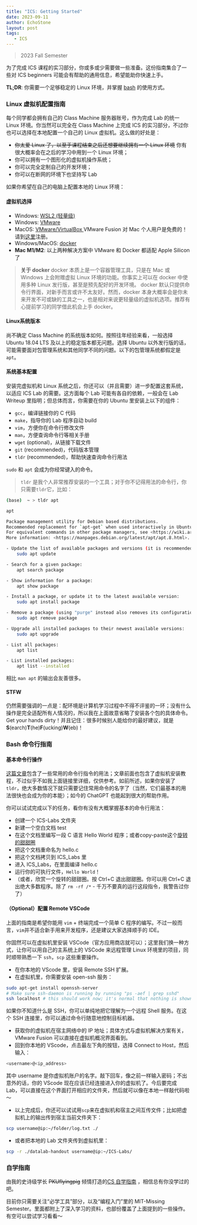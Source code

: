```yaml
---
title: "ICS: Getting Started"
date: 2023-09-11
author: EchoStone
layout: post
tags:
   - ICS
---
```

> 2023 Fall Semester

为了完成 ICS 课程的实习部分，你或多或少需要做一些准备。这份指南集合了一些对 ICS beginners 可能会有帮助的通用信息，希望能助你快速上手。

**TL;DR**: 你需要一个足够稳定的 Linux 环境，并掌握 <a href="https://www.gnu.org/software/bash/" target="_blank">bash</a> 的使用方式。


### Linux 虚拟机配置指南

每个同学都会拥有自己的 Class Machine 服务器账号，作为完成 Lab 的统一 Linux 环境。你当然可以完全在 Class Machine 上完成 ICS 的实习部分，不过你也可以选择在本地配置一个自己的 Linux 虚拟机。这么做的好处是：
* ~~你太爱 Linux 了，以至于课程结束之后还想要继续拥有一个 Linux 环境~~ 你有很大概率会在之后的学习中用到一个 Linux 环境；
* 你可以拥有一个图形化的虚拟机操作系统；
* 你可以完全定制自己的开发环境；
* 你可以在断网的环境下也坚持写 Lab

如果你希望在自己的电脑上配置本地的 Linux 环境：

#### 虚拟机选择

* Windows: <a href="https://mp.weixin.qq.com/s/juWtNUnIuFJfXoP_6eKIKg" target="_blank">WSL2 (轻量级) </a>
* Windows: <a href="https://mp.weixin.qq.com/s/T6ertdMaN-Qb-8YlLp12uw" target="_blank">VMware </a>
* MacOS: <a href="https://mp.weixin.qq.com/s/VDwpn34hpLroSLUVhdTxmg" target="_blank">VMware/VirtualBox </a> 
VMware Fusion 对 Mac 个人用户是免费的！请到<a href="https://www.vmware.com/products/fusion.html" target="_blank">这里</a>注册。
* Windows/MacOS: <a href="https://mp.weixin.qq.com/s/juWtNUnIuFJfXoP_6eKIKg" target="_blank">docker </a> 
* **Mac M1/M2**: 以上两种解决方案中 VMware 和 Docker 都适配 Apple Silicon 了
    
> **关于 docker** docker 本质上是一个容器管理工具，只是在 Mac 或 Windows 上会附赠虚拟 Linux 环境的功能。你事实上可以在 docker 中使用多种 Linux 发行版，甚至是预先配好的开发环境。
docker 默认只提供命令行界面，对新手而言或许不太友好。然而，docker 本身大概率会是你未来开发不可或缺的工具之一，也是相对来说更轻量级的虚拟机选项。推荐有心提前学习的同学借此机会上手 docker。

#### **Linux系统版本**

尚不确定 Class Machine 的系统版本如何。按照往年经验来看，一般选择 Ubuntu 18.04 LTS 及以上的稳定版本都无问题。选择 Ubuntu 以外发行版的话，可能需要面对包管理系统和其他同学不同的问题。以下的包管理系统都假定是 `apt`。

#### **系统基本配置**

安装完虚拟机和 Linux 系统之后，你还可以（并且需要）进一步配置这套系统，以适应 ICS Lab 的需要。这方面每个 Lab 可能有各自的依赖，一般会在 Lab Writeup 里指明；但总体而言，你需要在你的 Ubuntu 里安装上以下的组件：

* `gcc`，编译链接你的 C 代码
* `make`，指导你的 Lab 程序自动 build
* `vim`，方便你在命令行修改文件
* `man`，方便查询命令行等相关手册
* `wget` (optional)，从链接下载文件
* `git` (recommended)，代码版本管理
* `tldr` (recommended)，帮助快速查询命令行用法

`sudo` 和 `apt` 会成为你经常键入的命令。

> `tldr` 是我个人非常推荐安装的一个工具；对于你不记得用法的命令行，你只需要`tldr`它，比如：

```bash
(base)  ~ > tldr apt

apt

Package management utility for Debian based distributions.
Recommended replacement for `apt-get` when used interactively in Ubuntu versions 16.04 and later.
For equivalent commands in other package managers, see <https://wiki.archlinux.org/title/Pacman/Rosetta>.
More information: <https://manpages.debian.org/latest/apt/apt.8.html>.

- Update the list of available packages and versions (it is recommended to run this before other "apt" commands):
    sudo apt update

- Search for a given package:
    apt search package

- Show information for a package:
    apt show package

- Install a package, or update it to the latest available version:
    sudo apt install package

- Remove a package (using "purge" instead also removes its configuration files):
    sudo apt remove package

- Upgrade all installed packages to their newest available versions:
    sudo apt upgrade

- List all packages:
    apt list

- List installed packages:
    apt list --installed
```

相比 `man apt` 的输出会友善很多。

#### **STFW**

仍然需要强调的一点是：配环境是计算机学习过程中不得不评鉴的一环；没有什么操作是完全适配所有人情况的，所以我在上面故意省略了安装各个包的具体命令。Get your hands dirty！并且记住：很多时候别人能给你的最好建议，就是 **S**(earch)**T**(he)**F**(ucking)**W**(eb)！

### Bash 命令行指南

#### **基本命令行操作**
<a href="https://mp.weixin.qq.com/s/Xa8-OOddoAKoulUQjE8k3Q" target="_blank">这篇文章</a>包含了一些常用的命令行指令的用法；文章前面也包含了虚拟机安装教程，不过似乎不如我上面链接里详细，仅供参考。如前所述，如果你安装了`tldr`，绝大多数情况下就只需要记住常用命令的名字了（当然，它们最基本的用法很快也会成为你的本能）；如今的 ChatGPT 也能起到很大的帮助作用。

你可以试试完成以下的任务，看你有没有大概掌握基本的命令行用法：
* 创建一个 ICS-Labs 文件夹
* 新建一个空白文档 test
* 在这个文档里编写一段 C 语言 Hello World 程序；或者copy-paste这个<a href="https://gist.github.com/gcr/1075131" target="_blank">旋转的甜甜圈</a>
* 把这个文档重命名为 hello.c
* 把这个文档拷贝到 ICS_Labs 里
* 进入 ICS_Labs，在里面编译 hello.c
* 运行你的可执行文件，`Hello World`！
* （或者，欣赏一个旋转的甜甜圈。按 Ctrl+C 退出甜甜圈。你可以用 Ctrl+C 退出绝大多数程序。除了 `rm -rf /*` - 千万不要真的运行这段指令，我警告过你了）

#### （Optional）配置 Remote VSCode

上面的指南是希望你能用 `vim` + 终端完成一个简单 C 程序的编写。不过一般而言，`vim`并不适合新手用来开发程序，还是建议大家选择顺手的 IDE。

你固然可以在虚拟机里安装 VSCode（官方应用商店就可以）；这里我们换一种方式，让你可以用自己的主系统上的 VSCode 来远程管理 Linux 环境里的项目，同时顺带熟悉一下 `ssh`，`scp` 这些重要操作。

* 在你本地的 VScode 里，安装 Remote SSH 扩展。
* 在虚拟机里，你需要安装 open-ssh 服务：

```bash
sudo apt-get install openssh-server
# Make sure ssh-daemon is running by running "ps -aef | grep sshd"
ssh localhost # this should work now; it's normal that nothing is shown when inputting your password
```
如果你不知道什么是 SSH，你可以单纯地把它理解为一个远程 Shell 服务。在这个 SSH 连接里，你可以通过命令行随意地控制目标机器。

* 获取你的虚拟机在宿主网络中的 IP 地址；具体方式与虚拟机解决方案有关，VMware Fusion 可以直接在虚拟机概况界面看到。
* 回到你本地的 VScode，点击最左下角的按钮，选择 Connect to Host，然后输入：

```bash
<username>@<ip_address>
```

其中 username 是你虚拟机账户的名字。敲下回车，像之前一样输入密码；不出意外的话，你的 VScode 现在应该已经连接进入你的虚拟机了。今后要完成 Lab，可以直接在这个界面打开相应的文件夹，然后就可以像在本地一样敲代码啦～

* 以上完成后，你还可以试试用`scp`来在虚拟机和宿主之间互传文件；比如把虚拟机上的输出传到宿主当前文件夹下：

```bash
scp username@ip:~/folder/log.txt ./
```

* 或者把本地的 Lab 文件夹传到虚拟机里：

```bash
scp -r ./datalab-handout username@ip:~/ICS-Labs/
```

### 自学指南

由我的史诗级学长 ~~PKUflyingpig~~ 倾情打造的<a href="https://csdiy.wiki" target="_blank">CS 自学指南</a> ，相信总有你没学过的吧。

目前你只需要关注“必学工具”部分，以及“编程入门”里的 MIT-Missing Semester。里面都附上了深入学习的资料，也部份覆盖了上面提到的一些操作。有空可以尝试学习看看～
